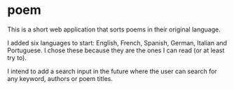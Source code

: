 # poem
This is a short web application that sorts poems in their original language.

I added six languages to start: English, French, Spanish, German, Italian and Portuguese.
I chose these because they are the ones I can read (or at least try to).

I intend to add a search input in the future where the user can search for any keyword, authors or poem titles.